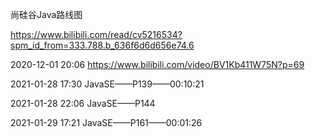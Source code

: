 尚硅谷Java路线图

https://www.bilibili.com/read/cv5216534?spm_id_from=333.788.b_636f6d6d656e74.6

2020-12-01 20:06		https://www.bilibili.com/video/BV1Kb411W75N?p=69

2021-01-28 17:30		JavaSE——P139——00:10:21

2021-01-28 22:06		JavaSE——P144

2021-01-29 17:21		JavaSE——P161——00:01:26